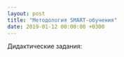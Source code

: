 ```yaml
---
layout: post
title: "Методология SMART-обучения"
date: 2019-01-12 00:00:00 +0300
---
```


Дидактические задания: 
